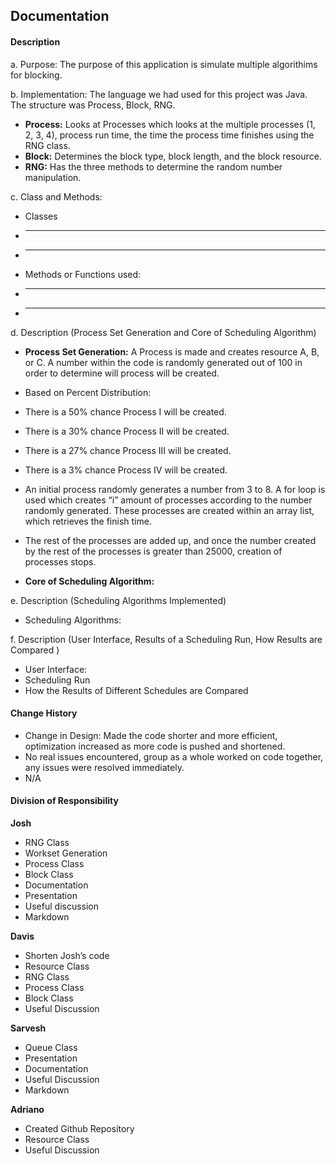 ## Documentation
#### Description

a. Purpose: The purpose of this application is simulate multiple algorithims for blocking.

b. Implementation: The language we had used for this project was Java. The structure was Process, Block, RNG.
* **Process:** Looks at Processes which looks at the multiple processes (1, 2, 3, 4),  process run time, the time the process time finishes using the RNG class.
* **Block:** Determines the block type, block length, and the block resource.
* **RNG:** Has the three methods to determine the random number manipulation.

c. Class and Methods:
* Classes
 * ___
 * ___
* Methods or Functions used:
 * ____
 * ____

d. Description (Process Set Generation and Core of Scheduling Algorithm)
* **Process Set Generation:** A Process is made and creates resource A, B, or C. A number within the code is randomly generated out of 100 in order to determine will process will be created.
* Based on Percent Distribution:
 * There is a 50% chance Process I will be created.
 * There is a 30% chance Process II will be created.
 * There is a 27% chance Process III will be created.
 * There is a 3% chance Process IV will be created.
* An initial process randomly generates a number from 3 to 8. A for loop is used which creates “i” amount of processes according to the number randomly generated. These processes are created within an array list, which retrieves the finish time.
* The rest of the processes are added up, and once the number created by the rest of the processes is greater than 25000, creation of processes stops.

* **Core of Scheduling Algorithm:**

e. Description (Scheduling Algorithms Implemented)
* Scheduling Algorithms:

f. Description (User Interface, Results of a Scheduling Run, How Results are Compared )
* User Interface:
* Scheduling Run
* How the Results of Different Schedules are Compared

 #### Change History
 * Change in Design: Made the code shorter and more efficient, optimization increased as more code is pushed and shortened.
 * No real issues encountered, group as a whole worked on code together, any issues were resolved immediately.
 * N/A

 #### Division of Responsibility
 **Josh**
 * RNG Class
 * Workset Generation
 * Process Class
 * Block Class
 * Documentation
 * Presentation
 * Useful discussion
 * Markdown

 **Davis**
 * Shorten Josh’s code
 * Resource Class
 * RNG Class
 * Process Class
 * Block Class
 * Useful Discussion

 **Sarvesh**
 * Queue Class
 * Presentation
 * Documentation
 * Useful Discussion
 * Markdown

 **Adriano**
 * Created Github Repository
 * Resource Class
 * Useful Discussion
